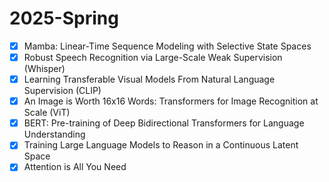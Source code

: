 # 2025-Spring


- [x] Mamba: Linear-Time Sequence Modeling with Selective State Spaces  
- [x] Robust Speech Recognition via Large-Scale Weak Supervision (Whisper)  
- [x] Learning Transferable Visual Models From Natural Language Supervision (CLIP)  
- [x] An Image is Worth 16x16 Words: Transformers for Image Recognition at Scale (ViT)  
- [x] BERT: Pre-training of Deep Bidirectional Transformers for Language Understanding  
- [x] Training Large Language Models to Reason in a Continuous Latent Space  
- [x] Attention is All You Need  
